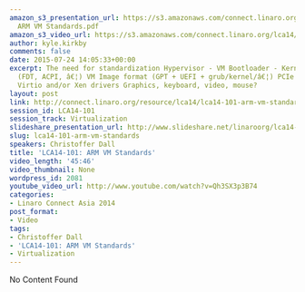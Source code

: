 ```yaml
---
amazon_s3_presentation_url: https://s3.amazonaws.com/connect.linaro.org/lca14/presentations/LCA14-101-
  ARM VM Standards.pdf
amazon_s3_video_url: https://s3.amazonaws.com/connect.linaro.org/lca14/videos/03-03-Monday/LCA14-101-+ARM+VM+Standards.mp4
author: kyle.kirkby
comments: false
date: 2015-07-24 14:05:33+00:00
excerpt: The need for standardization Hypervisor - VM Bootloader - Kernel interfaces
  (FDT, ACPI, â€¦) VM Image format (GPT + UEFI + grub/kernel/â€¦) PCIe support Hotplug
  Virtio and/or Xen drivers Graphics, keyboard, video, mouse?
layout: post
link: http://connect.linaro.org/resource/lca14/lca14-101-arm-vm-standards/
session_id: LCA14-101
session_track: Virtualization
slideshare_presentation_url: http://www.slideshare.net/linaroorg/lca14-101-armvmstandards
slug: lca14-101-arm-vm-standards
speakers: Christoffer Dall
title: 'LCA14-101: ARM VM Standards'
video_length: '45:46'
video_thumbnail: None
wordpress_id: 2081
youtube_video_url: http://www.youtube.com/watch?v=Qh3SX3p3B74
categories:
- Linaro Connect Asia 2014
post_format:
- Video
tags:
- Christoffer Dall
- 'LCA14-101: ARM VM Standards'
- Virtualization
---
```


No Content Found
